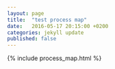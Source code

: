 ```yaml
---
layout: page
title:  "test process map"
date:   2016-05-17 20:15:00 +0200
categories: jekyll update
published: false
---
```

{% include process_map.html %}